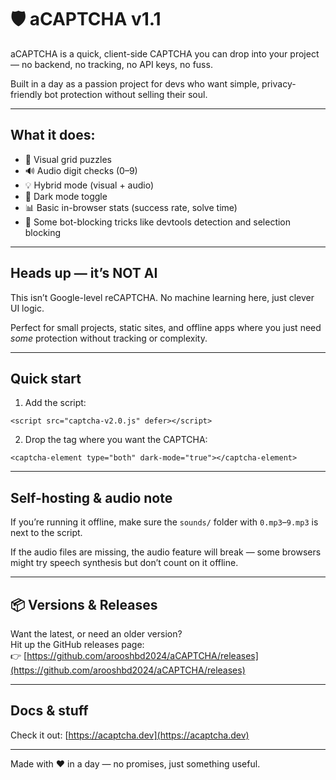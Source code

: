 # 🛡️ aCAPTCHA v1.1

aCAPTCHA is a quick, client-side CAPTCHA you can drop into your project — no backend, no tracking, no API keys, no fuss.

Built in a day as a passion project for devs who want simple, privacy-friendly bot protection without selling their soul.

---

## What it does:

- 🧩 Visual grid puzzles  
- 🔊 Audio digit checks (0–9)  
- 💡 Hybrid mode (visual + audio)  
- 🌙 Dark mode toggle  
- 📊 Basic in-browser stats (success rate, solve time)  
- 🔐 Some bot-blocking tricks like devtools detection and selection blocking

---

## Heads up — it’s NOT AI

This isn’t Google-level reCAPTCHA. No machine learning here, just clever UI logic.

Perfect for small projects, static sites, and offline apps where you just need *some* protection without tracking or complexity.

---

## Quick start

1. Add the script:

```
<script src="captcha-v2.0.js" defer></script>
```

2. Drop the tag where you want the CAPTCHA:

```
<captcha-element type="both" dark-mode="true"></captcha-element>
```

---

## Self-hosting & audio note

If you’re running it offline, make sure the `sounds/` folder with `0.mp3`–`9.mp3` is next to the script.

If the audio files are missing, the audio feature will break — some browsers might try speech synthesis but don’t count on it offline.

---

## 📦 Versions & Releases

Want the latest, or need an older version?  
Hit up the GitHub releases page:  
👉 [https://github.com/arooshbd2024/aCAPTCHA/releases](https://github.com/arooshbd2024/aCAPTCHA/releases)

---

## Docs & stuff

Check it out: [https://acaptcha.dev](https://acaptcha.dev)

---

Made with ❤️ in a day — no promises, just something useful.
